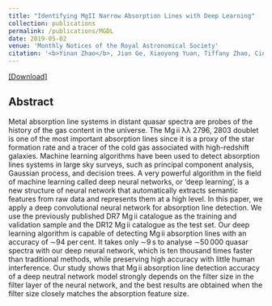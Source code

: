 ```yaml
---
title: "Identifying MgII Narrow Absorption Lines with Deep Learning"
collection: publications
permalink: /publications/MGDL
date: 2019-05-02
venue: 'Monthly Notices of the Royal Astronomical Society'
citation: '<b>Yinan Zhao</b>, Jian Ge, Xiaoyong Yuan, Tiffany Zhao, Cindy Wang, Xiaolin Li. <i>Monthly Notices of the Royal Astronomical Society. 487, 801.</i> <b>MNRAS2019</b>.'
---
```

[[Download]](https://academic.oup.com/mnras/article/487/1/801/5484871)

## Abstract
Metal absorption line systems in distant quasar spectra are probes of the history of the gas content in the universe. The Mg ii λλ 2796, 2803 doublet is one of the most important absorption lines since it is a proxy of the star formation rate and a tracer of the cold gas associated with high-redshift galaxies. Machine learning algorithms have been used to detect absorption lines systems in large sky surveys, such as principal component analysis, Gaussian process, and decision trees. A very powerful algorithm in the field of machine learning called deep neural networks, or ‘deep learning’, is a new structure of neural network that automatically extracts semantic features from raw data and represents them at a high level. In this paper, we apply a deep convolutional neural network for absorption line detection. We use the previously published DR7 Mg ii catalogue as the training and validation sample and the DR12 Mg ii catalogue as the test set. Our deep learning algorithm is capable of detecting Mg ii absorption lines with an accuracy of ∼94 per cent. It takes only ∼9 s to analyse ∼50 000 quasar spectra with our deep neural network, which is ten thousand times faster than traditional methods, while preserving high accuracy with little human interference. Our study shows that Mg ii absorption line detection accuracy of a deep neutral network model strongly depends on the filter size in the filter layer of the neural network, and the best results are obtained when the filter size closely matches the absorption feature size.

